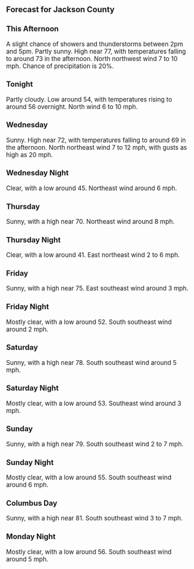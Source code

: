 <div>
   <h2>Forecast for Jackson County</h2>
   <p>
      <div style="font-size:120%">
         <h3>This Afternoon</h3>A slight chance of showers and thunderstorms between 2pm and 5pm. Partly sunny. High near 77, with temperatures falling to
         around 73 in the afternoon. North northwest wind 7 to 10 mph. Chance of precipitation is 20%.<br></div>
   </p>
   <p>
      <div style="font-size:120%">
         <h3>Tonight</h3>Partly cloudy. Low around 54, with temperatures rising to around 56 overnight. North wind 6 to 10 mph.<br></div>
   </p>
   <p>
      <div style="font-size:120%">
         <h3>Wednesday</h3>Sunny. High near 72, with temperatures falling to around 69 in the afternoon. North northeast wind 7 to 12 mph, with gusts
         as high as 20 mph.<br></div>
   </p>
   <p>
      <div style="font-size:120%">
         <h3>Wednesday Night</h3>Clear, with a low around 45. Northeast wind around 6 mph.<br></div>
   </p>
   <p>
      <div style="font-size:120%">
         <h3>Thursday</h3>Sunny, with a high near 70. Northeast wind around 8 mph.<br></div>
   </p>
   <p>
      <div style="font-size:120%">
         <h3>Thursday Night</h3>Clear, with a low around 41. East northeast wind 2 to 6 mph.<br></div>
   </p>
   <p>
      <div style="font-size:120%">
         <h3>Friday</h3>Sunny, with a high near 75. East southeast wind around 3 mph.<br></div>
   </p>
   <p>
      <div style="font-size:120%">
         <h3>Friday Night</h3>Mostly clear, with a low around 52. South southeast wind around 2 mph.<br></div>
   </p>
   <p>
      <div style="font-size:120%">
         <h3>Saturday</h3>Sunny, with a high near 78. South southeast wind around 5 mph.<br></div>
   </p>
   <p>
      <div style="font-size:120%">
         <h3>Saturday Night</h3>Mostly clear, with a low around 53. Southeast wind around 3 mph.<br></div>
   </p>
   <p>
      <div style="font-size:120%">
         <h3>Sunday</h3>Sunny, with a high near 79. South southeast wind 2 to 7 mph.<br></div>
   </p>
   <p>
      <div style="font-size:120%">
         <h3>Sunday Night</h3>Mostly clear, with a low around 55. South southeast wind around 6 mph.<br></div>
   </p>
   <p>
      <div style="font-size:120%">
         <h3>Columbus Day</h3>Sunny, with a high near 81. South southeast wind 3 to 7 mph.<br></div>
   </p>
   <p>
      <div style="font-size:120%">
         <h3>Monday Night</h3>Mostly clear, with a low around 56. South southeast wind around 5 mph.<br></div>
   </p>
</div>